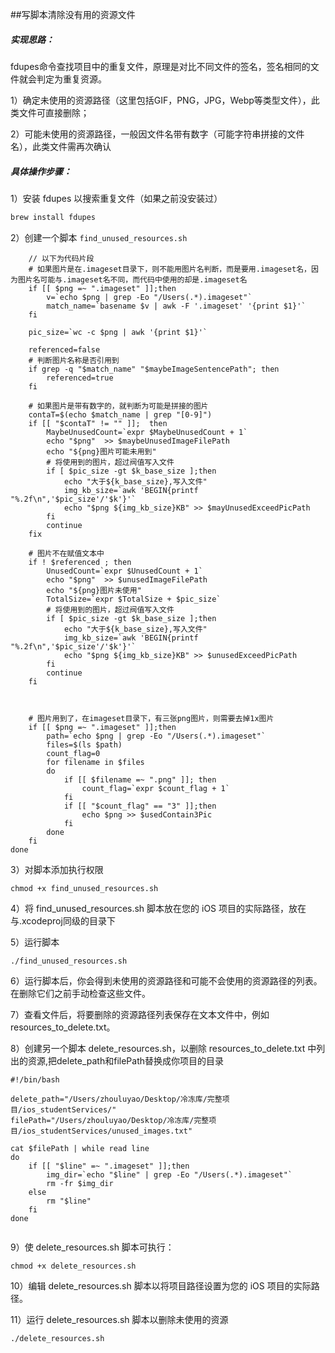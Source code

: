 
##写脚本清除没有用的资源文件

##### 实现思路：

fdupes命令查找项目中的重复文件，原理是对比不同文件的签名，签名相同的文件就会判定为重复资源。

1）确定未使用的资源路径（这里包括GIF，PNG，JPG，Webp等类型文件），此类文件可直接删除；

2）可能未使用的资源路径，一般因文件名带有数字（可能字符串拼接的文件名），此类文件需再次确认



##### 具体操作步骤：

1）安装 fdupes 以搜索重复文件（如果之前没安装过）

```sh
brew install fdupes
```

2）创建一个脚本 `find_unused_resources.sh`

```shell
    // 以下为代码片段
    # 如果图片是在.imageset目录下，则不能用图片名判断，而是要用.imageset名，因为图片名可能与.imageset名不同，而代码中使用的却是.imageset名
    if [[ $png =~ ".imageset" ]];then
        v=`echo $png | grep -Eo "/Users(.*).imageset"`
        match_name=`basename $v | awk -F '.imageset' '{print $1}'`
    fi

    pic_size=`wc -c $png | awk '{print $1}'`

    referenced=false
    # 判断图片名称是否引用到
    if grep -q "$match_name" "$maybeImageSentencePath"; then
        referenced=true
    fi

    # 如果图片是带有数字的，就判断为可能是拼接的图片
    contaT=$(echo $match_name | grep "[0-9]")
    if [[ "$contaT" != "" ]];  then
        MaybeUnusedCount=`expr $MaybeUnusedCount + 1`
        echo "$png"  >> $maybeUnusedImageFilePath
        echo "${png}图片可能未用到"
        # 将使用到的图片，超过阀值写入文件
        if [ $pic_size -gt $k_base_size ];then
            echo "大于${k_base_size},写入文件"
            img_kb_size=`awk 'BEGIN{printf "%.2f\n",'$pic_size'/'$k'}'`
            echo "$png ${img_kb_size}KB" >> $mayUnusedExceedPicPath
        fi 
        continue
    fix

    # 图片不在赋值文本中
    if ! $referenced ; then
        UnusedCount=`expr $UnusedCount + 1`
        echo "$png"  >> $unusedImageFilePath
        echo "${png}图片未使用"
        TotalSize=`expr $TotalSize + $pic_size`
        # 将使用到的图片，超过阀值写入文件
        if [ $pic_size -gt $k_base_size ];then
            echo "大于${k_base_size},写入文件"
            img_kb_size=`awk 'BEGIN{printf "%.2f\n",'$pic_size'/'$k'}'`
            echo "$png ${img_kb_size}KB" >> $unusedExceedPicPath
        fi  
        continue
    fi



    # 图片用到了，在imageset目录下，有三张png图片，则需要去掉1x图片
    if [[ $png =~ ".imageset" ]];then
        path=`echo $png | grep -Eo "/Users(.*).imageset"`
        files=$(ls $path)
        count_flag=0
        for filename in $files
        do
            if [[ $filename =~ ".png" ]]; then 
                count_flag=`expr $count_flag + 1`
            fi 
            if [[ "$count_flag" == "3" ]];then 
                echo $png >> $usedContain3Pic
            fi 
        done 
    fi
done
```

3）对脚本添加执行权限

```shell
chmod +x find_unused_resources.sh
```

4）将 find_unused_resources.sh 脚本放在您的 iOS 项目的实际路径，放在与.xcodeproj同级的目录下

5）运行脚本

```shell
./find_unused_resources.sh
```

6）运行脚本后，你会得到未使用的资源路径和可能不会使用的资源路径的列表。在删除它们之前手动检查这些文件。

7）查看文件后，将要删除的资源路径列表保存在文本文件中，例如 resources_to_delete.txt。

8）创建另一个脚本 delete_resources.sh，以删除 resources_to_delete.txt 中列出的资源,把delete_path和filePath替换成你项目的目录

```shell
#!/bin/bash

delete_path="/Users/zhouluyao/Desktop/冷冻库/完整项目/ios_studentServices/"
filePath="/Users/zhouluyao/Desktop/冷冻库/完整项目/ios_studentServices/unused_images.txt"

cat $filePath | while read line
do
    if [[ "$line" =~ ".imageset" ]];then
        img_dir=`echo "$line" | grep -Eo "/Users(.*).imageset"`
        rm -fr $img_dir
    else
        rm "$line"
    fi
done


```

9）使 delete_resources.sh 脚本可执行：

```shell
chmod +x delete_resources.sh
```

10）编辑 delete_resources.sh 脚本以将项目路径设置为您的 iOS 项目的实际路径。

11）运行 delete_resources.sh 脚本以删除未使用的资源

```shell
./delete_resources.sh
```





### 
